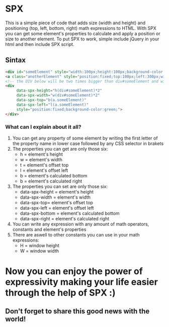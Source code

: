 # SPX
This is a simple piece of code that adds size (width and height) and positioning (top, left, bottom, right) math expressions to HTML. With SPX you can get some element's properties to calculate and apply a position or size to another element. To put SPX to work, simple include jQuery in your html and then include SPX script.

## Sintax
```html
<div id="someElement" style="width:100px;height:100px;background-color:blue;">
<a class="anotherElement" style="position:fixed;top:100px;left:300px;width:20px;height:20px;background-color:red;">
<!-- the DIV below will be two times bigger than div#someElement and will be placed below a.anotherElement !-->
<div
     data-spx-height="h(div#someElement)*2"
     data-spx-width="w(div#someElement)*2"
     data-spx-top="b(a.someElement)"
     data-spx-left="l(a.someElement)"
     style="position:fixed;background-color:green;">
</div>
```
### What can I explain about it all?
1. You can get any property of some element by writing the first letter of the property name in lower case followed by any CSS selector in brakets
2. The properties you can get are only those six:
    * h = element's height
    * w = element's width
    * t = element's offset top
    * l = element's offset left
    * b = element's calculated bottom
    * b = element's calculated right
3. The properties you can set are only those six:
    * data-spx-height = element's height
    * data-spx-width = element's width
    * data-spx-top= element's offset top
    * data-spx-left = element's offset left
    * data-spx-bottom = element's calculated bottom
    * data-spx-right = element's calculated right
4. You can write any expression with any amount of math operators, constants and element's properties
5. There are aswell to other constants you can use in your math expressions: 
    * H = window height
    * W = window width

# Now you can enjoy the power of expressivity making your life easier through the help of SPX :)
## Don't forget to share this good news with the world!


